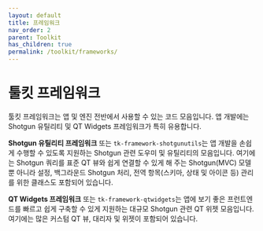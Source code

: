 ```yaml
---
layout: default
title: 프레임워크
nav_order: 2
parent: Toolkit
has_children: true
permalink: /toolkit/frameworks/
---
```


# 툴킷 프레임워크

툴킷 프레임워크는 앱 및 엔진 전반에서 사용할 수 있는 코드 모음입니다. 앱 개발에는 Shotgun 유틸리티 및 QT Widgets 프레임워크가 특히 유용합니다.

**Shotgun 유틸리티 프레임워크** 또는 `tk-framework-shotgunutils`는 앱 개발을 손쉽게 수행할 수 있도록 지원하는 Shotgun 관련 도우미 및 유틸리티의 모음입니다. 여기에는 Shotgun 쿼리를 표준 QT 뷰와 쉽게 연결할 수 있게 해 주는 Shotgun(MVC) 모델뿐 아니라 설정, 백그라운드 Shotgun 처리, 전역 항목(스키마, 상태 및 아이콘 등) 관리를 위한 클래스도 포함되어 있습니다.

**QT Widgets 프레임워크** 또는 `tk-framework-qtwidgets`는 앱에 보기 좋은 프런트엔드를 빠르고 쉽게 구축할 수 있게 지원하는 대규모 Shotgun 관련 QT 위젯 모음입니다. 여기에는 많은 커스텀 QT 뷰, 대리자 및 위젯이 포함되어 있습니다.

